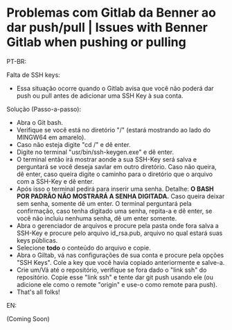 # Problemas com Gitlab da Benner ao dar push/pull | Issues with Benner Gitlab when pushing or pulling

PT-BR:

Falta de SSH keys:

* Essa situação ocorre quando o Gitlab avisa que você não poderá dar push ou pull antes de adicionar uma SSH Key à sua conta.

Solução (Passo-a-passo):

- Abra o Git bash.
- Verifique se você está no diretório "/" (estará mostrando ao lado do MINGW64 em amarelo).
- Caso não esteja digite "cd /" e dê enter.
- Digite no terminal "usr/bin/ssh-keygen.exe" e dê enter.
- O terminal então irá mostrar aonde a sua SSH-Key será salva e perguntará se você deseja savlar em outro diretório. 
Caso não queira, dê enter, caso queira digite o caminho para o diretório que o arquivo com a SSH-Key e dê enter.
- Após isso o terminal pedirá para inserir uma senha. Detalhe: **O BASH POR PADRÃO NÃO MOSTRARÁ A SENHA DIGITADA.**
Caso queira deixar sem senha, somente dê um enter. O terminal perguntará pela confirmação, caso tenha digitado uma senha, repita-a e dê enter, se você não incluiu nenhuma senha, dê um enter somente.
- Abra o gerenciador de arquivos e procure pela pasta onde fora salva a SSH-Key e procure pelo arquivo id_rsa.pub, arquivo no qual estará suas keys públicas.
- Selecione **todo** o conteúdo do arquivo e copie.
- Abra o Giltab, vá nas configurações de sua conta e procure pela opções "SSH Keys". Cole a key que você havia copiado anteriormente e salve-a.
- Crie um/Vá até o repositório, verifique se fora dado o "link ssh" do repositório. Copie esse "link ssh" e tente dar git push usando ele (ou adicione ele como o remote "origin" e use-o como remote para push).
- That's all folks!

EN:

(Coming Soon)
